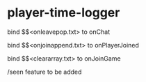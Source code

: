 # player-time-logger

bind $$<onleavepop.txt> to onChat

bind $$<onjoinappend.txt> to onPlayerJoined

bind $$<cleararray.txt> to onJoinGame


/seen feature to be added 

